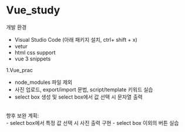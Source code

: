 # Vue_study

개발 환경
- Visual Studio Code
(아래 패키지 설치, ctrl+ shift + x)
- vetur
- html css support
- vue 3 snippets


1.Vue_prac
- node_modules 파일 제외
- 사진 업로드, export/import 문법, script/template 키워드 실습
- select box 생성 및 select box에서 값 선택 시 문자열 출력
<br/>
향후 보완 계획:
<br/>
- select box에서 특정 값 선택 시 사진 출력 구현
- select box 이외의 버튼 실습
